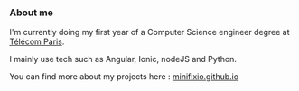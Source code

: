 ### About me

I'm currently doing my first year of a Computer Science engineer degree at [Télécom Paris](telecom-paris.fr).

I mainly use tech such as Angular, Ionic, nodeJS and Python.

You can find more about my projects here : [minifixio.github.io](https://minifixio.github.io)

<!--
**Minifixio/minifixio** is a ✨ _special_ ✨ repository because its `README.md` (this file) appears on your GitHub profile.

Here are some ideas to get you started:

- 🔭 I’m currently working on ...
- 🌱 I’m currently learning ...
- 👯 I’m looking to collaborate on ...
- 🤔 I’m looking for help with ...
- 💬 Ask me about ...
- 📫 How to reach me: ...
- 😄 Pronouns: ...
- ⚡ Fun fact: ...
-->
